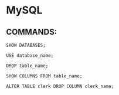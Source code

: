 # MySQL

## COMMANDS:

`SHOW DATABASES;`

`USE database_name;`

`DROP table_name;`

`SHOW COLUMNS FROM table_name;`

`ALTER TABLE clerk DROP COLUMN clerk_name;`
